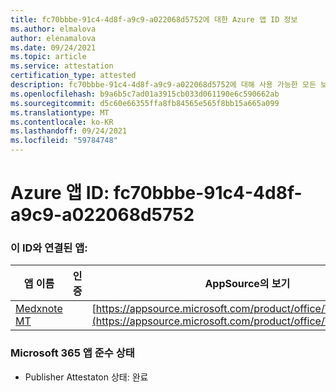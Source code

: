 ```yaml
---
title: fc70bbbe-91c4-4d8f-a9c9-a022068d5752에 대한 Azure 앱 ID 정보
ms.author: elmalova
author: elenamalova
ms.date: 09/24/2021
ms.topic: article
ms.service: attestation
certification_type: attested
description: fc70bbbe-91c4-4d8f-a9c9-a022068d5752에 대해 사용 가능한 모든 보안 및 규정 준수 정보입니다.
ms.openlocfilehash: b9a6b5c7ad01a3915cb033d061190e6c590662ab
ms.sourcegitcommit: d5c60e66355ffa8fb84565e565f8bb15a665a099
ms.translationtype: MT
ms.contentlocale: ko-KR
ms.lasthandoff: 09/24/2021
ms.locfileid: "59784748"
---
```

# <a name="azure-app-id-fc70bbbe-91c4-4d8f-a9c9-a022068d5752"></a>Azure 앱 ID: fc70bbbe-91c4-4d8f-a9c9-a022068d5752


### <a name="apps-associated-with-this-id"></a>이 ID와 연결된 앱:
| **앱 이름** | **인증** | **AppSource의 보기** |
|--------------|---------------|-----------------------|
| [Medxnote MT](https://docs.microsoft.com/microsoft-365-app-certification/forward/WA200001823) |  | [https://appsource.microsoft.com/product/office/WA200001823](https://appsource.microsoft.com/product/office/WA200001823) |

### <a name="microsoft-365-app-compliance-status"></a>Microsoft 365 앱 준수 상태
- Publisher Attestaton 상태: 완료
